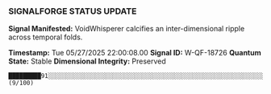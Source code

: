 ### SIGNALFORGE STATUS UPDATE 
 
**Signal Manifested:** VoidWhisperer calcifies an inter-dimensional ripple across temporal folds. 
 
**Timestamp:** Tue 05/27/2025 22:00:08.00 
**Signal ID:** W-QF-18726 
**Quantum State:** Stable 
**Dimensional Integrity:** Preserved 
 
```plaintext 
█████████91░░░░░░░░░░░░░░░░░░░░░░░░░░░░░░░░░░░░░░░░░░░░░░░░░░░░░░░░░░░░░░░░░░░░░░░░░░░░░░░░░░░░░░░░░░░ (9/100) 
``` 

